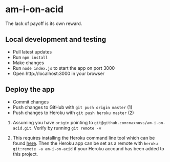 # am-i-on-acid
The lack of payoff is its own reward.

## Local development and testing
- Pull latest updates
- Run `npm install`
- Make changes
- Run `node index.js` to start the app on port 3000
- Open http://localhost:3000 in your browser

## Deploy the app
- Commit changes
- Push changes to GitHub with `git push origin master` (1)
- Push changes to Heroku with `git push heroku master` (2)


1. Assuming you have `origin` pointing to `git@github.com:maxnuss/am-i-on-acid.git`. Verify by running `git remote -v`

2. This requires installing the Heroku command line tool which can be found [here](https://devcenter.heroku.com/articles/heroku-cli). Then the Heroku app can be set as a remote with `heroku git:remote -a am-i-on-acid` if your Heroku accound has been added to this project.
